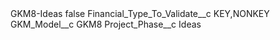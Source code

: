 <?xml version="1.0" encoding="UTF-8"?>
<CustomMetadata xmlns="http://soap.sforce.com/2006/04/metadata" xmlns:xsi="http://www.w3.org/2001/XMLSchema-instance" xmlns:xsd="http://www.w3.org/2001/XMLSchema">
    <label>GKM8-Ideas</label>
    <protected>false</protected>
    <values>
        <field>Financial_Type_To_Validate__c</field>
        <value xsi:type="xsd:string">KEY,NONKEY</value>
    </values>
    <values>
        <field>GKM_Model__c</field>
        <value xsi:type="xsd:string">GKM8</value>
    </values>
    <values>
        <field>Project_Phase__c</field>
        <value xsi:type="xsd:string">Ideas</value>
    </values>
</CustomMetadata>
